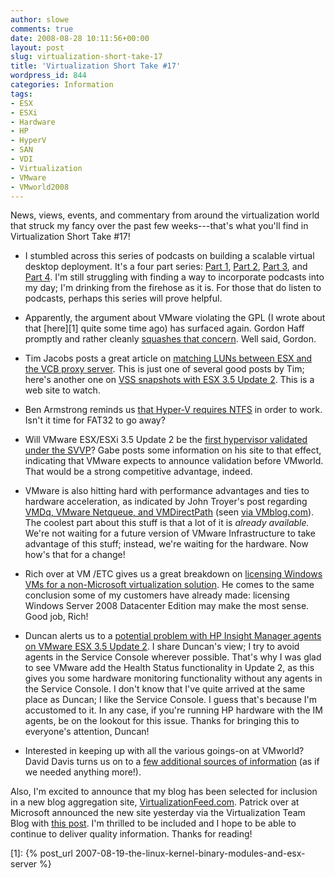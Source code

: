 ```yaml
---
author: slowe
comments: true
date: 2008-08-28 10:11:56+00:00
layout: post
slug: virtualization-short-take-17
title: 'Virtualization Short Take #17'
wordpress_id: 844
categories: Information
tags:
- ESX
- ESXi
- Hardware
- HP
- HyperV
- SAN
- VDI
- Virtualization
- VMware
- VMworld2008
---
```


News, views, events, and commentary from around the virtualization world that struck my fancy over the past few weeks---that's what you'll find in Virtualization Short Take #17!

* I stumbled across this series of podcasts on building a scalable virtual desktop deployment. It's a four part series: [Part 1](http://www.podtech.net/home/5306/designing-and-implementing-a-scalable-virtual-desktop-deployment-part-1), [Part 2](http://www.podtech.net/home/5309/designing-and-implementing-a-scalable-virtual-desktop-deployment-part-2), [Part 3](http://www.podtech.net/home/5316/designing-and-implementing-a-scalable-virtual-desktop-deployment-part-3), and [Part 4](http://www.podtech.net/home/5319/designing-and-implementing-a-scalable-virtual-desktop-deployment-part-4). I'm still struggling with finding a way to incorporate podcasts into my day; I'm drinking from the firehose as it is. For those that do listen to podcasts, perhaps this series will prove helpful.

* Apparently, the argument about VMware violating the GPL (I wrote about that [here][1] quite some time ago) has surfaced again. Gordon Haff promptly and rather cleanly [squashes that concern](http://news.cnet.com/8301-13556_3-10011395-61.html?hhTest=1&tag=blogFeed). Well said, Gordon.

* Tim Jacobs posts a great article on [matching LUNs between ESX and the VCB proxy server](http://timjacobs.blogspot.com/2008/08/matching-luns-between-esx-hosts-and-vcb.html). This is  just one of several good posts by Tim; here's another one on [VSS snapshots with ESX 3.5 Update 2](http://timjacobs.blogspot.com/2008/07/full-backups-of-virtual-machines-and.html). This is a web site to watch.

* Ben Armstrong reminds us [that Hyper-V requires NTFS](http://blogs.msdn.com/virtual_pc_guy/archive/2008/08/28/hyper-v-vm-on-usb-disk-fails-to-start.aspx) in order to work. Isn't it time for FAT32 to go away?

* Will VMware ESX/ESXi 3.5 Update 2 be the [first hypervisor validated under the SVVP](http://www.gabesvirtualworld.com/?p=79)? Gabe posts some information on his site to that effect, indicating that VMware expects to announce validation before VMworld. That would be a strong competitive advantage, indeed.

* VMware is also hitting hard with performance advantages and ties to hardware acceleration, as indicated by John Troyer's post regarding [VMDq, VMware Netqueue, and VMDirectPath](http://blogs.vmware.com/vmtn/2008/08/netqueue-vmdire.html) (seen [via VMblog.com](http://vmblog.com/archive/2008/08/22/vmdq-and-vmware-netqueue-with-your-virtual-10gbe-nics.aspx)). The coolest part about this stuff is that a lot of it is _already available._ We're not waiting for a future version of VMware Infrastructure to take advantage of this stuff; instead, we're waiting for the hardware. Now how's that for a change!

* Rich over at VM /ETC gives us a great breakdown on [licensing Windows VMs for a non-Microsoft virtualization solution](http://vmetc.com/2008/08/26/how-to-license-windows-vms-in-a-non-microsoft-virtual-environment/). He comes to the same conclusion some of my customers have already made: licensing Windows Server 2008 Datacenter Edition may make the most sense. Good job, Rich!

* Duncan alerts us to a [potential problem with HP Insight Manager agents on VMware ESX 3.5 Update 2](http://www.yellow-bricks.com/2008/08/27/why-i-dislike-agents-in-my-service-console/). I share Duncan's view; I try to avoid agents in the Service Console wherever possible. That's why I was glad to see VMware add the Health Status functionality in Update 2, as this gives you some hardware monitoring functionality without any agents in the Service Console. I don't know that I've quite arrived at the same place as Duncan; I like the Service Console. I guess that's because I'm accustomed to it. In any case, if you're running HP hardware with the IM agents, be on the lookout for this issue. Thanks for bringing this to everyone's attention, Duncan!

* Interested in keeping up with all the various goings-on at VMworld? David Davis turns us on to a [few additional sources of information](http://blogs.virtualizationadmin.com/davis/?p=56) (as if we needed anything more!).

Also, I'm excited to announce that my blog has been selected for inclusion in a new blog aggregation site, [VirtualizationFeed.com](http://www.virtualizationfeed.com/). Patrick over at Microsoft announced the new site yesterday via the Virtualization Team Blog with [this post](http://blogs.technet.com/virtualization/archive/2008/08/27/Virtualization-Feed-for-Your-RSS-Reader.aspx). I'm thrilled to be included and I hope to be able to continue to deliver quality information. Thanks for reading!

[1]: {% post_url 2007-08-19-the-linux-kernel-binary-modules-and-esx-server %}
